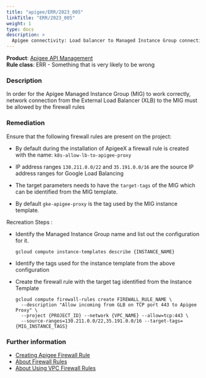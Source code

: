 ```yaml
---
title: "apigee/ERR/2023_005"
linkTitle: "ERR/2023_005"
weight: 1
type: docs
description: >
  Apigee connectivity: Load balancer to Managed Instance Group connectivity.
---
```


**Product**: [Apigee API Management](https://cloud.google.com/apigee)\
**Rule class**: ERR - Something that is very likely to be wrong

### Description

In order for the Apigee Managed Instance Group (MIG) to work correctly, network connection from
the External Load Balancer (XLB) to the MIG must be allowed by the firewall rules

### Remediation

Ensure that the following firewall rules are present on the project:

- By default during the installation of ApigeeX a firewall rule is created with the name: `k8s-allow-lb-to-apigee-proxy`

- IP address ranges `130.211.0.0/22` and `35.191.0.0/16` are the source IP address ranges for Google Load Balancing

- The target parameters needs to have the `target-tags` of the MIG which can be identified from the MIG template.

- By default `gke-apigee-proxy` is the tag used by the MIG instance template.

Recreation Steps :

- Identify the Managed Instance Group name and list out the configuration for it.

   `gcloud compute instance-templates describe {INSTANCE_NAME}`

- Identify the tags used for the instance template from the above configuration


- Create the firewall rule with the target tag identified from the Instance Template

  ```
  gcloud compute firewall-rules create FIREWALL_RULE_NAME \
    --description "Allow incoming from GLB on TCP port 443 to Apigee Proxy" \
    --project {PROJECT_ID} --network {VPC_NAME} --allow=tcp:443 \
    --source-ranges=130.211.0.0/22,35.191.0.0/16 --target-tags={MIG_INSTANCE_TAGS}
  ```

### Further information

- [ Creating Apigee Firewall Rule ](https://cloud.google.com/apigee/docs/api-platform/get-started/install-cli#:~:text=Create%20a%20firewall%20rule)
- [ About Firewall Rules ](https://cloud.google.com/load-balancing/docs/https#firewall-rules)
- [About Using VPC Firewall Rules](https://cloud.google.com/firewall/docs/using-firewalls)
